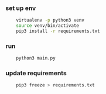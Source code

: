 ### set up env
```bash
    virtualenv -p python3 venv
    source venv/bin/activate
    pip3 install -r requirements.txt
```

### run
```bash
    python3 main.py
```

### update requirements
```bash
    pip3 freeze > requirements.txt
```